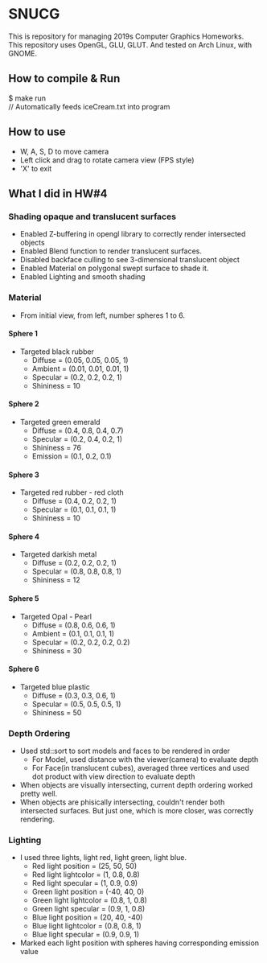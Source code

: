 # SNUCG
This is repository for managing 2019s Computer Graphics Homeworks.  
This repository uses OpenGL, GLU, GLUT. And tested on Arch Linux, with GNOME.

## How to compile & Run
$ make run  
// Automatically feeds iceCream.txt into program

## How to use
- W, A, S, D to move camera
- Left click and drag to rotate camera view (FPS style)
- 'X' to exit

## What I did in HW#4
### Shading opaque and translucent surfaces
- Enabled Z-buffering in opengl library to correctly render intersected objects
- Enabled Blend function to render translucent surfaces.
- Disabled backface culling to see 3-dimensional translucent object
- Enabled Material on polygonal swept surface to shade it.
- Enabled Lighting and smooth shading

### Material
- From initial view, from left, number spheres 1 to 6.
#### Sphere 1
- Targeted black rubber 
  - Diffuse = (0.05, 0.05, 0.05, 1)
  - Ambient = (0.01, 0.01, 0.01, 1)
  - Specular = (0.2, 0.2, 0.2, 1)
  - Shininess = 10

#### Sphere 2
- Targeted green emerald
  - Diffuse = (0.4, 0.8, 0.4, 0.7)
  - Specular = (0.2, 0.4, 0.2, 1)
  - Shininess = 76
  - Emission = (0.1, 0.2, 0.1)

#### Sphere 3
- Targeted red rubber - red cloth
  - Diffuse = (0.4, 0.2, 0.2, 1)
  - Specular = (0.1, 0.1, 0.1, 1)
  - Shininess = 10

#### Sphere 4
- Targeted darkish metal
  - Diffuse = (0.2, 0.2, 0.2, 1)
  - Specular = (0.8, 0.8, 0.8, 1)
  - Shininess = 12

#### Sphere 5
- Targeted Opal - Pearl
  - Diffuse = (0.8, 0.6, 0.6, 1)
  - Ambient = (0.1, 0.1, 0.1, 1)
  - Specular = (0.2, 0.2, 0.2, 0.2)
  - Shininess = 30

#### Sphere 6
- Targeted blue plastic
  - Diffuse = (0.3, 0.3, 0.6, 1)
  - Specular = (0.5, 0.5, 0.5, 1)
  - Shininess = 50

### Depth Ordering
- Used std::sort to sort models and faces to be rendered in order
    - For Model, used distance with the viewer(camera) to evaluate depth
    - For Face(in translucent cubes), averaged three vertices and used dot product with view direction to evaluate depth
- When objects are visually intersecting, current depth ordering worked pretty well.
- When objects are phisically intersecting, couldn't render both intersected surfaces. But just one, which is more closer, was correctly rendering.

### Lighting
- I used three lights, light red, light green, light blue.
  - Red light position = (25, 50, 50)
  - Red light lightcolor = (1, 0.8, 0.8)
  - Red light specular = (1, 0.9, 0.9)
  - Green light position = (-40, 40, 0)
  - Green light lightcolor = (0.8, 1, 0.8)
  - Green light specular = (0.9, 1, 0.8)
  - Blue light position = (20, 40, -40)
  - Blue light lightcolor = (0.8, 0.8, 1)
  - Blue light specular = (0.9, 0.9, 1)
- Marked each light position with spheres having corresponding emission value